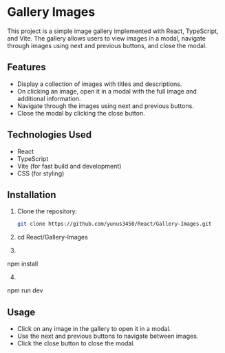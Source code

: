 # Gallery Images

This project is a simple image gallery implemented with React, TypeScript, and Vite. The gallery allows users to view images in a modal, navigate through images using next and previous buttons, and close the modal.

## Features
- Display a collection of images with titles and descriptions.
- On clicking an image, open it in a modal with the full image and additional information.
- Navigate through the images using next and previous buttons.
- Close the modal by clicking the close button.

## Technologies Used
- React
- TypeScript
- Vite (for fast build and development)
- CSS (for styling)

## Installation

1. Clone the repository:
   ```bash
   git clone https://github.com/yunus3450/React/Gallery-Images.git

2.   
   cd React/Gallery-Images

3.  
  npm install

4. 
  npm run dev

## Usage

- Click on any image in the gallery to open it in a modal.
- Use the next and previous buttons to navigate between images.
- Click the close button to close the modal.



  
  


